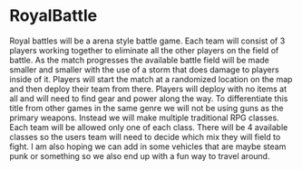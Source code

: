 # RoyalBattle
Royal battles will be a arena style battle game. Each team will consist of 3 players working together to eliminate all the other players on the field of battle. As the match progresses the available battle field will  be made smaller and smaller with the use of a storm that does damage to players inside of it. Players will start the match at a randomized location on the map and then deploy their team from there. Players will deploy with no items at all and will need to find gear and power along the way.   To differentiate this title from other games in the same genre we will not be using guns as the primary weapons. Instead we will make multiple traditional RPG classes. Each team will be allowed only one of each class. There will be 4 available classes so the users team will need to decide which mix they will field to fight. I am also hoping we can add in some vehicles that are maybe steam punk or something so we also end up with a fun way to travel around. 
